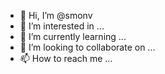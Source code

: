- 👋 Hi, I’m @smonv
- 👀 I’m interested in ...
- 🌱 I’m currently learning ...
- 💞️ I’m looking to collaborate on ...
- 📫 How to reach me ...

<!---
smonv/smonv is a ✨ special ✨ repository because its `README.md` (this file) appears on your GitHub profile.
You can click the Preview link to take a look at your changes.
--->
